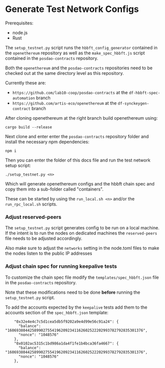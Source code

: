 # Generate Test Network Configs

Prerequisites:
* node.js
* Rust

The `setup_testnet.py` script runs the `hbbft_config_generator` contained in the `openethereum` repository as well as the `make_spec_hbbft.js` script contained in the `posdao-contracts` repository.

Both the `openethereum` and the `posdao-contracts` repositories need to be checked out at the same directory level as this repository.

Currently these are:
* `https://github.com/lab10-coop/posdao-contracts` at the `df-hbbft-spec-automation` branch 
* `https://github.com/artis-eco/openethereum` at the `df-synckeygen-contract` branch

After cloning openethereum at the right branch build openethereum using:
```
cargo build --release
```

Next clone and enter enter the `posdao-contracts` repository folder and install the necessary npm dependencies:
```
npm i
```

Then you can enter the folder of this docs file and run the test network setup script:
```
./setup_testnet.py <n>
```

Which will generate openethereum configs and the hbbft chain spec and copy them into a sub-folder called "containers".

These can be started by using the `run_local.sh <n>` and/or the `run_rpc_local.sh` scripts.

### Adjust reserved-peers

The `setup_testnet.py` script generates config to be run on a local machine.
If the intent is to run the nodes on dedicated machines the `reserved-peers` file needs to be adjusted accordingly.

Also make sure to adjust the `networks` setting in the node.toml files to make the nodes listen to the public IP addresses

### Adjust chain spec for running keepalive tests

To customize the chain spec file modify the `templates/spec_hbbft.json` file in the `posdao-contracts` repository.

Note that these modifications need to be done **before** running the `setup_testnet.py` script.

To add the accounts expected by the `keepalive` tests add them to the accounts section of the `spec_hbbft.json` template:
```
    "0x32e4e4c7c5d1cea5db5f9202a9e4d99e56c91a24": { 
      "balance": "1606938044258990275541962092341162602522202993782792835301376", 
      "nonce": "1048576" 
    },
    "0x0102ac5315c1bd986a1da4f1fe1b4bca36fa4667": { 
      "balance": "1606938044258990275541962092341162602522202993782792835301376", 
      "nonce": "1048576" 
    },
```